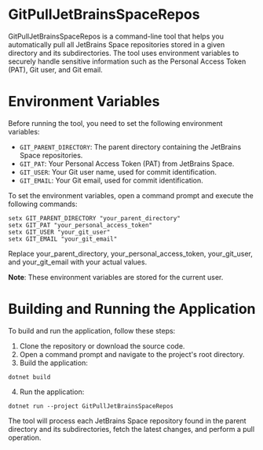 # GitPullJetBrainsSpaceRepos
GitPullJetBrainsSpaceRepos is a command-line tool that helps you automatically pull all JetBrains Space repositories stored in a given directory and its subdirectories. The tool uses environment variables to securely handle sensitive information such as the Personal Access Token (PAT), Git user, and Git email.

# Environment Variables
Before running the tool, you need to set the following environment variables:

* `GIT_PARENT_DIRECTORY`: The parent directory containing the JetBrains Space repositories.
* `GIT_PAT`: Your Personal Access Token (PAT) from JetBrains Space.
* `GIT_USER`: Your Git user name, used for commit identification.
* `GIT_EMAIL`: Your Git email, used for commit identification.

To set the environment variables, open a command prompt and execute the following commands:

```
setx GIT_PARENT_DIRECTORY "your_parent_directory"
setx GIT_PAT "your_personal_access_token"
setx GIT_USER "your_git_user"
setx GIT_EMAIL "your_git_email"
```
Replace your_parent_directory, your_personal_access_token, your_git_user, and your_git_email with your actual values.

**Note**: These environment variables are stored for the current user.

# Building and Running the Application
To build and run the application, follow these steps:
1. Clone the repository or download the source code.
2. Open a command prompt and navigate to the project's root directory.
3. Build the application:

```
dotnet build
```

4. Run the application:

```
dotnet run --project GitPullJetBrainsSpaceRepos
```

The tool will process each JetBrains Space repository found in the parent directory and its subdirectories, fetch the latest changes, and perform a pull operation.
